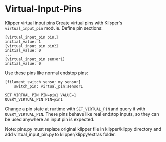 # Virtual-Input-Pins
Klipper virtual input pins
Create virtual pins with Klipper's `virtual_input_pin` module. Define pin
sections:

```
[virtual_input_pin pin1]
initial_value: 1
[virtual_input_pin pin2]
initial_value: 0
...
[virtual_input_pin sensor1]
initial_value: 0
```

Use these pins like normal endstop pins:

```
[filament_switch_sensor my_sensor]
    switch_pin: virtual_pin:sensor1
```
```
SET_VIRTUAL_PIN PIN=pin1 VALUE=1
QUERY_VIRTUAL_PIN PIN=pin1
```
Change a pin state at runtime with `SET_VIRTUAL_PIN` and query it with
`QUERY_VIRTUAL_PIN`. These pins behave like real endstop inputs, so they
can be used anywhere an input pin is expected.

Note: pins.py must replace original klipper file in klipper/klippy directory and add virtual_input_pin.py to klipper/klippy/extras folder.
